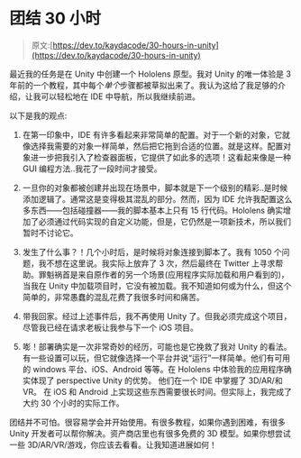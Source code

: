 # 团结 30 小时

> 原文:[https://dev.to/kaydacode/30-hours-in-unity](https://dev.to/kaydacode/30-hours-in-unity)

最近我的任务是在 Unity 中创建一个 Hololens 原型。我对 Unity 的唯一体验是 3 年前的一个教程，其中每个*单个*步骤都被草拟出来了。我认为这给了我足够的介绍，让我可以轻松地在 IDE 中导航，所以我继续前进。

以下是我的观点:

1.  在第一印象中，IDE 有许多看起来非常简单的配置。对于一个新的对象，它就像选择我需要的对象一样简单，然后把它拖到合适的位置。就是这样。配置对象进一步把我引入了检查器面板，它提供了如此多的选项！这看起来像是一种 GUI 编程方法..我花了一段时间才接受。

2.  一旦你的对象都被创建并出现在场景中，脚本就是下一个级别的精彩..是时候添加逻辑了。通常这是变得极其混乱的部分。然而，因为 IDE 允许我配置这么多东西——包括碰撞器——我的脚本基本上只有 15 行代码。Hololens 确实增加了必须通过代码实现的自定义功能，但是，它仍然是一项新技术，所以我们暂时不讨论它。

3.  发生了什么事？！几个小时后，是时候将对象连接到脚本了。我有 1050 个问题，我不想在这里说。我实际上放弃了 3 次，然后最终在 Twitter 上寻求帮助。罪魁祸首是来自原作者的另一个场景(应用程序实际加载和用户看到的)，当我在 Unity 中加载项目时，它没有被加载。我不知道如何或为什么，但这个简单的，非常愚蠢的混乱花费了我很多时间和痛苦。

4.  带我回家。经过上述事件后，我不再使用 Unity 了。但我必须完成这个项目，尽管我已经在请求老板让我参与下一个 iOS 项目。

5.  嘭！部署确实是一次非常奇妙的经历，可能也是它挽救了我对 Unity 的看法。有一些设置可以玩，但它就像选择一个平台并说“运行”一样简单。他们有可用的 windows 平台、iOS、Android 等等。在 Hololens 中体验我的应用程序确实体现了 perspective Unity 的优势。
    他们在一个 IDE 中掌握了 3D/AR/和 VR。
    在 iOS 和 Android 上实现这些东西需要很长时间。但实际上，我完成了大约 30 个小时的实际工作。

团结并不可怕。很容易学会并开始使用。有很多教程，如果你遇到困难，有很多 Unity 开发者可以帮你解决。资产商店里也有很多免费的 3D 模型。如果你想尝试一些 3D/AR/VR/游戏，你应该去看看。让我知道进展如何！